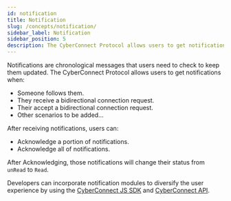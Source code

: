 ```yaml
---
id: notification
title: Notification
slug: /concepts/notification/
sidebar_label: Notification
sidebar_position: 5
description: The CyberConnect Protocol allows users to get notifications in time.
---
```


Notifications are chronological messages that users need to check to keep them updated. The CyberConnect Protocol allows users to get notifications when:

<ul>
    <li>Someone follows them.</li>
    <li>They receive a bidirectional connection request.</li>
    <li>Their accept a bidirectional connection request.</li>
    <li>Other scenarios to be added…</li>
</ul>

After receiving notifications, users can:

<ul>
    <li>Acknowledge a portion of notifications.</li>
    <li>Acknowledge all of notifications.</li>
</ul>

After Acknowledging, those notifications will change their status from `unRead` to `Read`.

Developers can incorporate notification modules to diversify the user experience by using the [CyberConnect JS SDK](/cyberconnect-sdk/connect-with-js-sdk/) and [CyberConnect API](/cyberconnect-api/graphql-api/identity/#retrieve-notifications).
